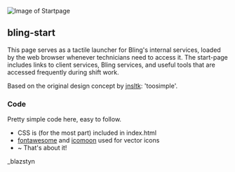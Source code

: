 ![Image of Startpage](https://blazstyn.github.io/bling-start/back/preview.png)
## bling-start
This page serves as a tactile launcher for Bling's internal services, loaded by the web browser whenever technicians need to access it. The start-page includes links to client services, Bling services, and useful tools that are accessed frequently during shift work.

Based on the original design concept by [jnsltk](https://github.com/jnsltk/startpages): 'toosimple'.

### Code
Pretty simple code here, easy to follow.
* CSS is (for the most part) included in index.html
* [fontawesome](http://fontawesome.io/) and [icomoon](https://icomoon.io/) used for vector icons
* ~ That's about it!

_blazstyn
